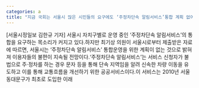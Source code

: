```yaml
---
categories: a
title: "지금 국회는 서울시 많은 시민들의 요구에도 ‘주정차단속 알림서비스’통합 계획 없어"
---
```

[서울시정일보 김한규 기자] 서울시 자치구별로 운영 중인 ‘주정차단속 알림서비스’의 통합을 요구하는 목소리가 커지고 있다.하지만 최기상 의원이 서울시로부터 제출받은 자료에 따르면, 서울시는 ‘주정차단속 알림서비스’ 통합운영을 위한 계획이 없는 것으로 밝혀져 이용자들의 불편이 지속될 전망이다.‘주정차단속 알림서비스’는 서비스 신청자가 불법으로 주·정차를 하는 경우 문자 등을 통해 단속 지역임을 알려 신속한 차량 이동을 유도하고 이를 통해 교통흐름을 개선하기 위한 공공서비스이다.이 서비스는 2010년 서울 동대문구가 최초로 도입한 이래